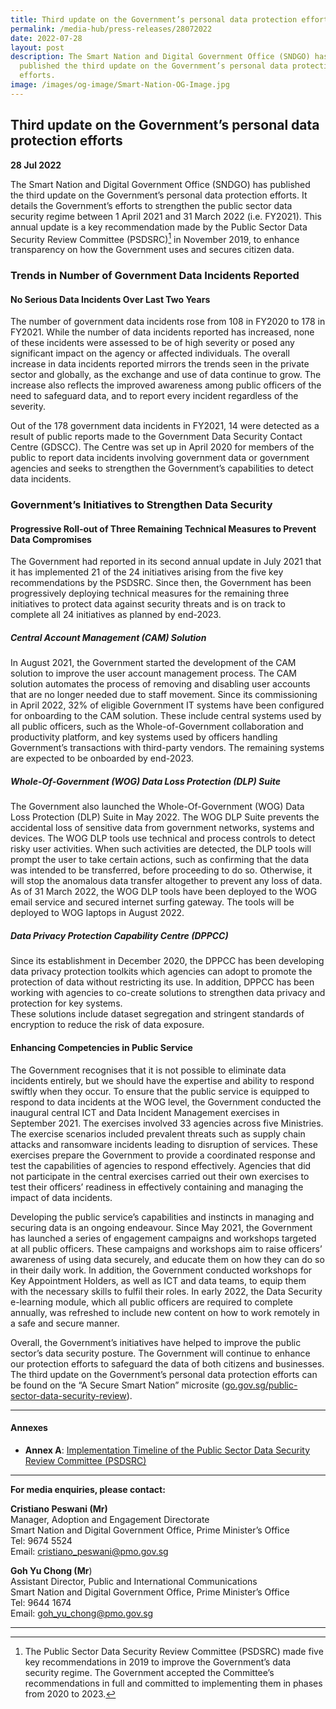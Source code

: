 ```yaml
---
title: Third update on the Government’s personal data protection efforts
permalink: /media-hub/press-releases/28072022
date: 2022-07-28
layout: post
description: The Smart Nation and Digital Government Office (SNDGO) has
  published the third update on the Government’s personal data protection
  efforts.
image: /images/og-image/Smart-Nation-OG-Image.jpg
---
```

## Third update on the Government’s personal data protection efforts

**28 Jul 2022**

The Smart Nation and Digital Government Office (SNDGO) has published the third update on the Government’s personal data protection efforts. It details the Government’s efforts to strengthen the public sector data security regime between 1 April 2021 and 31 March 2022 (i.e. FY2021). This annual update is a key recommendation made by the Public Sector Data Security Review Committee (PSDSRC)[^1] in November 2019, to enhance transparency on how the Government uses and secures citizen data.

### Trends in Number of Government Data Incidents Reported

#### No Serious Data Incidents Over Last Two Years

The number of government data incidents rose from 108 in FY2020 to 178 in FY2021. While the number of data incidents reported has increased, none of these incidents were assessed to be of high severity or posed any significant impact on the agency or affected individuals. The overall increase in data incidents reported mirrors the trends seen in the private sector and globally, as the exchange and use of data continue to grow. The increase also reflects the improved awareness among public officers of the need to safeguard data, and to report every incident regardless of the severity. 

Out of the 178 government data incidents in FY2021, 14 were detected as a result of public reports made to the Government Data Security Contact Centre (GDSCC). The Centre was set up in April 2020 for members of the public to report data incidents involving government data or government agencies and seeks to strengthen the Government’s capabilities to detect data incidents.

### Government’s Initiatives to Strengthen Data Security

#### Progressive Roll-out of Three Remaining Technical Measures to Prevent Data Compromises

The Government had reported in its second annual update in July 2021 that it has implemented 21 of the 24 initiatives arising from the five key recommendations by the PSDSRC. Since then, the Government has been progressively deploying technical measures for the remaining three initiatives to protect data against security threats and is on track to complete all 24 initiatives as planned by end-2023.

##### Central Account Management (CAM) Solution

In August 2021, the Government started the development of the CAM solution to improve the user account management process. The CAM solution automates the process of removing and disabling user accounts that are no longer needed due to staff movement. Since its commissioning in April 2022, 32% of eligible Government IT systems have been configured for onboarding to the CAM solution. These include central systems used by all public officers, such as the Whole-of-Government collaboration and productivity platform, and key systems used by officers handling Government’s transactions with third-party vendors. The remaining systems are expected to be onboarded by end-2023.

##### Whole-Of-Government (WOG) Data Loss Protection (DLP) Suite

The Government also launched the Whole-Of-Government (WOG) Data Loss Protection (DLP) Suite in May 2022. The WOG DLP Suite prevents the accidental loss of sensitive data from government networks, systems and devices. The WOG DLP tools use technical and process controls to detect risky user activities. When such activities are detected, the DLP tools will prompt the user to take certain actions, such as confirming that the data was intended to be transferred, before proceeding to do so. Otherwise, it will stop the anomalous data transfer altogether to prevent any loss of data. As of 31 March 2022, the WOG DLP tools have been deployed to the WOG email service and secured internet surfing gateway. The tools will be deployed to WOG laptops in August 2022.

##### Data Privacy Protection Capability Centre (DPPCC)

Since its establishment in December 2020, the DPPCC has been developing data privacy protection toolkits which agencies can adopt to promote the protection of data without restricting its use. In addition, DPPCC has been working with agencies to co-create solutions to strengthen data privacy and protection for key systems.     
These solutions include dataset segregation and stringent standards of encryption to reduce the risk of data exposure.

#### Enhancing Competencies in Public Service

The Government recognises that it is not possible to eliminate data incidents entirely, but we should have the expertise and ability to respond swiftly when they occur. To ensure that the public service is equipped to respond to data incidents at the WOG level, the Government conducted the inaugural central ICT and Data Incident Management exercises in September 2021. The exercises involved 33 agencies across five Ministries. The exercise scenarios included prevalent threats such as supply chain attacks and ransomware incidents leading to disruption of services. These exercises prepare the Government to provide a coordinated response and test the capabilities of agencies to respond effectively. Agencies that did not participate in the central exercises carried out their own exercises to test their officers’ readiness in effectively containing and managing the impact of data incidents.

Developing the public service’s capabilities and instincts in managing and securing data is an ongoing endeavour. Since May 2021, the Government has launched a series of engagement campaigns and workshops targeted at all public officers. These campaigns and workshops aim to raise officers’ awareness of using data securely, and educate them on how they can do so in their daily work. In addition, the Government conducted workshops for Key Appointment Holders, as well as ICT and data teams, to equip them with the necessary skills to fulfil their roles. In early 2022, the Data Security e-learning module, which all public officers are required to complete annually, was refreshed to include new content on how to work remotely in a safe and secure manner.

Overall, the Government’s initiatives have helped to improve the public sector’s data security posture. The Government will continue to enhance our protection efforts to safeguard the data of both citizens and businesses. The third update on the Government’s personal data protection efforts can be found on the “A Secure Smart Nation” microsite ([go.gov.sg/public-sector-data-security-review](https://go.gov.sg/public-sector-data-security-review)).

_______

#### Annexes

* **Annex A**: [Implementation Timeline of the Public Sector Data Security Review Committee (PSDSRC)](/files/press-releases/2022/Annex%20A%20-%20Implementation%20Timeline%20of%20the%20PSDSRC%20(as%20of%2031%20Mar%202022).pdf)
																																													
_______

**For media enquiries, please contact:**

**Cristiano Peswani (Mr)**<br>
Manager, Adoption and Engagement Directorate<br>
Smart Nation and Digital Government Office, Prime Minister’s Office<br>
Tel: 9674 5524<br>
Email: [cristiano_peswani@pmo.gov.sg](mailto:cristiano_peswani@pmo.gov.sg)

**Goh Yu Chong (Mr**)<br>
Assistant Director, Public and International Communications<br>
Smart Nation and Digital Government Office, Prime Minister’s Office<br>
Tel: 9644 1674<br>
Email: [goh_yu_chong@pmo.gov.sg](mailto:goh_yu_chong@pmo.gov.sg)

---------- 

[^1]: The Public Sector Data Security Review Committee (PSDSRC) made five key recommendations in 2019 to improve the Government’s data security regime. The Government accepted the Committee’s recommendations in full and committed to implementing them in phases from 2020 to 2023.
